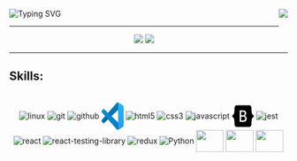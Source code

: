 ![Typing SVG](https://readme-typing-svg.herokuapp.com?font=&color=790ba1&size=40&center=true&vCenter=true&width=391&height=54&lines=Hello+There!)
<a href="https://www.linkedin.com/in/gfmarins/" target="_blank">
<img align="right" height="60em" src="https://cdn.jsdelivr.net/gh/devicons/devicon/icons/linkedin/linkedin-original.svg" /> </a>

<hr />
<div align="center">
  <img height="150em" src="https://github-readme-stats.vercel.app/api?username=Gabrielv0id&show_icons=true&theme=midnight-purple">
  <img height="150em" src="https://github-readme-stats.vercel.app/api/top-langs/?username=Gabrielv0id&layout=compact&langs_count=7&theme=midnight-purple">
</div>
  
<hr />

<h2> Skills: </h2>
<div align="center" style="display: inline_block"><br>
  <img  align="center" src="https://cdn.icon-icons.com/icons2/195/PNG/256/OS_Linux_23399.png" alt="linux" width="40" height="50" />
  <img  align="center" src="https://cdn.icon-icons.com/icons2/2107/PNG/512/file_type_git_icon_130581.png" alt="git" width="40" height="50"/> 
  <img  align="center" src="https://cdn.icon-icons.com/icons2/936/PNG/512/github-logo_icon-icons.com_73546.png" alt="github" width="40" height="50"/>
  <img  align="center" src="https://raw.githubusercontent.com/devicons/devicon/master/icons/vscode/vscode-original.svg" alt="vscode" width="40" height="50" />
  <img  align="center" src="https://cdn.icon-icons.com/icons2/2107/PNG/512/file_type_html_icon_130541.png" alt="html5" width="40" height="50"/> 
  <img  align="center" src="https://cdn.icon-icons.com/icons2/2107/PNG/512/file_type_css_icon_130661.png" alt="css3" width="40" height="50"/> 
  <img  align="center" src="https://cdn.icon-icons.com/icons2/2108/PNG/512/javascript_icon_130900.png" alt="javascript" width="40" height="50"/>
  <img  align="center" src="https://raw.githubusercontent.com/devicons/devicon/master/icons/bootstrap/bootstrap-plain.svg" alt="Bootstrap" width="40" height="50" />
  <img  align="center" src="https://cdn.icon-icons.com/icons2/2107/PNG/512/file_type_jest_icon_130514.png" alt="jest" width="40" height="50"/>
  <img  align="center" src="https://cdn.icon-icons.com/icons2/2415/PNG/512/react_original_logo_icon_146374.png" alt="react" width="40" height="50"/> 
  <img  align="center" src="https://user-images.githubusercontent.com/80691766/134706033-799f21ca-b461-4c2d-8a03-417b134cc8dd.png" alt="react-testing-library" width="40" height="50"/> 
  <img  align="center" src="https://cdn.icon-icons.com/icons2/2415/PNG/512/redux_original_logo_icon_146365.png" alt="redux" width="40" height="50"/> 
  <img  align="center" src="https://cdn.icon-icons.com/icons2/112/PNG/512/python_18894.png" alt="Python" width="40" height="50" />
  <img  align="center" height="40" width="50" src="https://cdn.icon-icons.com/icons2/2108/PNG/128/slack_icon_130829.png">
  <img  align="center" height="40" width="50" src="https://cdn.icon-icons.com/icons2/836/PNG/128/Trello_icon-icons.com_66775.png">
  <img  align="center" height="40" width="50" src="https://cdn.jsdelivr.net/gh/devicons/devicon/icons/tailwindcss/tailwindcss-plain.svg" />
</div>
<!--
**Gabrielv0id/Gabrielv0id** is a ✨ _special_ ✨ repository because its `README.md` (this file) appears on your GitHub profile.

Here are some ideas to get you started:

- 🔭 I’m currently working on ...
- 🌱 I’m currently learning ...
- 👯 I’m looking to collaborate on ...
- 🤔 I’m looking for help with ...
- 💬 Ask me about ...
- 📫 How to reach me: ...
- 😄 Pronouns: ...
- ⚡ Fun fact: ...
-->
